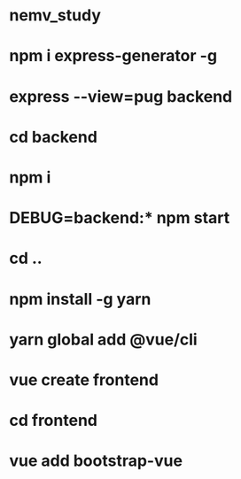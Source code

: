 # nemv_study
# npm i express-generator -g
# express --view=pug backend
# cd backend
# npm i
# DEBUG=backend:* npm start
# cd ..
# npm install -g yarn
# yarn global add @vue/cli
# vue create frontend
# cd frontend
# vue add bootstrap-vue